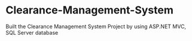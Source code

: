 # Clearance-Management-System
 Built the Clearance Management System Project by using ASP.NET MVC, SQL Server database
